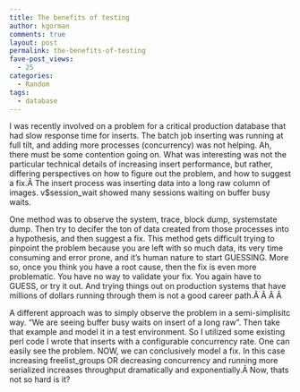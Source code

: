 ```yaml
---
title: The benefits of testing
author: kgorman
comments: true
layout: post
permalink: the-benefits-of-testing
fave-post_views:
  - 25
categories:
  - Random
tags:
  - database
---
```

I was recently involved on a problem for a critical production database that had slow response time for inserts. The batch job inserting was running at full tilt, and adding more processes (concurrency) was not helping. <!-- more --> Ah, there must be some contention going on. What was interesting was not the particular technical details of increasing insert performance, but rather, differing perspectives on how to figure out the problem, and how to suggest a fix.Â The insert process was inserting data into a long raw column of images. v$session_wait showed many sessions waiting on buffer busy waits.

One method was to observe the system, trace, block dump, systemstate dump. Then try to decifer the ton of data created from those processes into a hypothesis, and then suggest a fix. This method gets difficult trying to pinpoint the problem because you are left with so much data, its very time consuming and error prone, and it&#8217;s human nature to start GUESSING. More so, once you think you have a root cause, then the fix is even more problematic. You have no way to validate your fix. You again have to GUESS, or try it out. And trying things out on production systems that have millions of dollars running through them is not a good career path.Â Â Â Â 

A different approach was to simply observe the problem in a semi-simplisitc way. &#8220;We are seeing buffer busy waits on insert of a long raw&#8221;. Then take that example and model it in a test environment. So I utilized some existing perl code I wrote that inserts with a configurable concurrency rate. One can easily see the problem. NOW, we can conclusively model a fix. In this case increasing freelist_groups OR decreasing concurrency and running more serialized increases throughput dramatically and exponentially.Â Now, thats not so hard is it?
